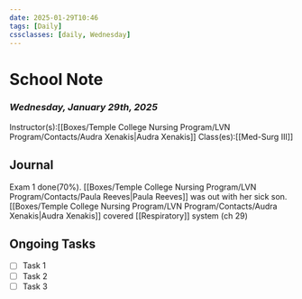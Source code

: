 ```yaml
---
date: 2025-01-29T10:46
tags: [Daily]
cssclasses: [daily, Wednesday]
---
```

# School Note
### *Wednesday, January 29th, 2025*
Instructor(s):[[Boxes/Temple College Nursing Program/LVN Program/Contacts/Audra Xenakis|Audra Xenakis]]
Class(es):[[Med-Surg III]]

## Journal
Exam 1 done(70%).  [[Boxes/Temple College Nursing Program/LVN Program/Contacts/Paula Reeves|Paula Reeves]] was out with her sick son.  [[Boxes/Temple College Nursing Program/LVN Program/Contacts/Audra Xenakis|Audra Xenakis]] covered [[Respiratory]] system (ch 29)

## Ongoing Tasks
- [ ] Task 1
- [ ] Task 2
- [ ] Task 3
